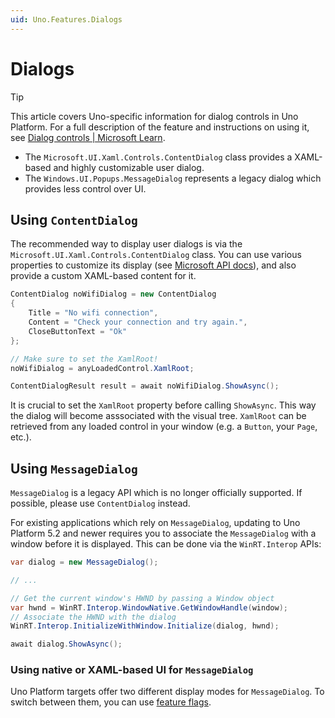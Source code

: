 ```yaml
---
uid: Uno.Features.Dialogs
---
```


# Dialogs

> [!TIP]
> This article covers Uno-specific information for dialog controls in Uno Platform. For a full description of the feature and instructions on using it, see [Dialog controls | Microsoft Learn](https://learn.microsoft.com/windows/apps/design/controls/dialogs-and-flyouts/dialogs).

* The `Microsoft.UI.Xaml.Controls.ContentDialog` class provides a XAML-based and highly customizable user dialog.
* The `Windows.UI.Popups.MessageDialog` represents a legacy dialog which provides less control over UI.

## Using `ContentDialog`

The recommended way to display user dialogs is via the `Microsoft.UI.Xaml.Controls.ContentDialog` class. You can use various properties to customize its display (see [Microsoft API docs](https://learn.microsoft.com/windows/windows-app-sdk/api/winrt/microsoft.ui.xaml.controls.contentdialog?view=windows-app-sdk-1.5)), and also provide a custom XAML-based content for it.

```csharp
ContentDialog noWifiDialog = new ContentDialog
{
    Title = "No wifi connection",
    Content = "Check your connection and try again.",
    CloseButtonText = "Ok"
};

// Make sure to set the XamlRoot!
noWifiDialog = anyLoadedControl.XamlRoot;

ContentDialogResult result = await noWifiDialog.ShowAsync();
```

It is crucial to set the `XamlRoot` property before calling `ShowAsync`. This way the dialog will become asssociated with the visual tree. `XamlRoot` can be retrieved from any loaded control in your window (e.g. a `Button`, your `Page`, etc.).

## Using `MessageDialog`

`MessageDialog` is a legacy API which is no longer officially supported. If possible, please use `ContentDialog` instead.

For existing applications which rely on `MessageDialog`, updating to Uno Platform 5.2 and newer requires you to associate the `MessageDialog` with a window before it is displayed. This can be done via the `WinRT.Interop` APIs:

```csharp
var dialog = new MessageDialog();

// ...

// Get the current window's HWND by passing a Window object
var hwnd = WinRT.Interop.WindowNative.GetWindowHandle(window);
// Associate the HWND with the dialog
WinRT.Interop.InitializeWithWindow.Initialize(dialog, hwnd);

await dialog.ShowAsync();
```

### Using native or XAML-based UI for `MessageDialog`

Uno Platform targets offer two different display modes for `MessageDialog`. To switch between them, you can use [feature flags](../feature-flags.md#messagedialog).